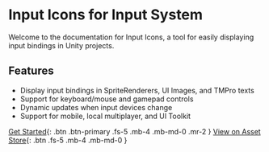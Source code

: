 
# Input Icons for Input System

Welcome to the documentation for Input Icons, a tool for easily displaying input bindings in Unity projects.

## Features

- Display input bindings in SpriteRenderers, UI Images, and TMPro texts
- Support for keyboard/mouse and gamepad controls
- Dynamic updates when input devices change
- Support for mobile, local multiplayer, and UI Toolkit

[Get Started](getting-started){: .btn .btn-primary .fs-5 .mb-4 .mb-md-0 .mr-2 }
[View on Asset Store](https://assetstore.unity.com/packages/tools/gui/input-icons-for-input-system-213736){: .btn .fs-5 .mb-4 .mb-md-0 }
